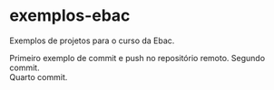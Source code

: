 # exemplos-ebac
Exemplos de projetos para o curso da Ebac.

Primeiro exemplo de commit e push no repositório remoto.
Segundo commit.        
Quarto commit.
